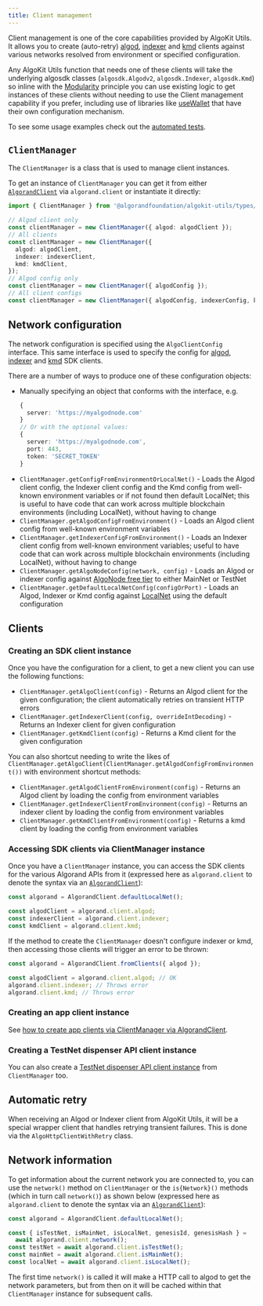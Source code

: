 ```yaml
---
title: Client management
---
```


Client management is one of the core capabilities provided by AlgoKit Utils. It allows you to create (auto-retry) [algod](https://dev.algorand.co/reference/rest-apis/algod), [indexer](https://dev.algorand.co/reference/rest-apis/indexer) and [kmd](https://dev.algorand.co/reference/rest-apis/kmd) clients against various networks resolved from environment or specified configuration.

Any AlgoKit Utils function that needs one of these clients will take the underlying algosdk classes (`algosdk.Algodv2`, `algosdk.Indexer`, `algosdk.Kmd`) so inline with the [Modularity](../README#core-principles) principle you can use existing logic to get instances of these clients without needing to use the Client management capability if you prefer, including use of libraries like [useWallet](https://github.com/TxnLab/use-wallet) that have their own configuration mechanism.

To see some usage examples check out the [automated tests](../../src/types/client-manager.spec.ts).

## `ClientManager`

The `ClientManager` is a class that is used to manage client instances.

To get an instance of `ClientManager` you can get it from either [`AlgorandClient`](./algorand-client) via `algorand.client` or instantiate it directly:

```typescript
import { ClientManager } from '@algorandfoundation/algokit-utils/types/client-manager';

// Algod client only
const clientManager = new ClientManager({ algod: algodClient });
// All clients
const clientManager = new ClientManager({
  algod: algodClient,
  indexer: indexerClient,
  kmd: kmdClient,
});
// Algod config only
const clientManager = new ClientManager({ algodConfig });
// All client configs
const clientManager = new ClientManager({ algodConfig, indexerConfig, kmdConfig });
```

## Network configuration

The network configuration is specified using the `AlgoClientConfig` interface. This same interface is used to specify the config for [algod](https://algorand.github.io/js-algorand-sdk/classes/Algodv2.html), [indexer](https://algorand.github.io/js-algorand-sdk/classes/Indexer.html) and [kmd](https://algorand.github.io/js-algorand-sdk/classes/Kmd.html) SDK clients.

There are a number of ways to produce one of these configuration objects:

- Manually specifying an object that conforms with the interface, e.g.
  ```typescript
  {
    server: 'https://myalgodnode.com'
  }
  // Or with the optional values:
  {
    server: 'https://myalgodnode.com',
    port: 443,
    token: 'SECRET_TOKEN'
  }
  ```
- `ClientManager.getConfigFromEnvironmentOrLocalNet()` - Loads the Algod client config, the Indexer client config and the Kmd config from well-known environment variables or if not found then default LocalNet; this is useful to have code that can work across multiple blockchain environments (including LocalNet), without having to change
- `ClientManager.getAlgodConfigFromEnvironment()` - Loads an Algod client config from well-known environment variables
- `ClientManager.getIndexerConfigFromEnvironment()` - Loads an Indexer client config from well-known environment variables; useful to have code that can work across multiple blockchain environments (including LocalNet), without having to change
- `ClientManager.getAlgoNodeConfig(network, config)` - Loads an Algod or indexer config against [AlgoNode free tier](https://nodely.io/docs/free/start) to either MainNet or TestNet
- `ClientManager.getDefaultLocalNetConfig(configOrPort)` - Loads an Algod, Indexer or Kmd config against [LocalNet](https://github.com/algorandfoundation/algokit-cli/blob/main/docs/features/localnet) using the default configuration

## Clients

### Creating an SDK client instance

Once you have the configuration for a client, to get a new client you can use the following functions:

- `ClientManager.getAlgoClient(config)` - Returns an Algod client for the given configuration; the client automatically retries on transient HTTP errors
- `ClientManager.getIndexerClient(config, overrideIntDecoding)` - Returns an Indexer client for given configuration
- `ClientManager.getKmdClient(config)` - Returns a Kmd client for the given configuration

You can also shortcut needing to write the likes of `ClientManager.getAlgoClient(ClientManager.getAlgodConfigFromEnvironment())` with environment shortcut methods:

- `ClientManager.getAlgodClientFromEnvironment(config)` - Returns an Algod client by loading the config from environment variables
- `ClientManager.getIndexerClientFromEnvironment(config)` - Returns an indexer client by loading the config from environment variables
- `ClientManager.getKmdClientFromEnvironment(config)` - Returns a kmd client by loading the config from environment variables

### Accessing SDK clients via ClientManager instance

Once you have a `ClientManager` instance, you can access the SDK clients for the various Algorand APIs from it (expressed here as `algorand.client` to denote the syntax via an [`AlgorandClient`](./algorand-client)):

```typescript
const algorand = AlgorandClient.defaultLocalNet();

const algodClient = algorand.client.algod;
const indexerClient = algorand.client.indexer;
const kmdClient = algorand.client.kmd;
```

If the method to create the `ClientManager` doesn't configure indexer or kmd, then accessing those clients will trigger an error to be thrown:

```typescript
const algorand = AlgorandClient.fromClients({ algod });

const algodClient = algorand.client.algod; // OK
algorand.client.indexer; // Throws error
algorand.client.kmd; // Throws error
```

### Creating an app client instance

See [how to create app clients via ClientManager via AlgorandClient](./app-client#via-algorandclient).

### Creating a TestNet dispenser API client instance

You can also create a [TestNet dispenser API client instance](./dispenser-client#creating-a-dispenser-client) from `ClientManager` too.

## Automatic retry

When receiving an Algod or Indexer client from AlgoKit Utils, it will be a special wrapper client that handles retrying transient failures. This is done via the `AlgoHttpClientWithRetry` class.

## Network information

To get information about the current network you are connected to, you can use the `network()` method on `ClientManager` or the `is{Network}()` methods (which in turn call `network()`) as shown below (expressed here as `algorand.client` to denote the syntax via an [`AlgorandClient`](./algorand-client)):

```typescript
const algorand = AlgorandClient.defaultLocalNet();

const { isTestNet, isMainNet, isLocalNet, genesisId, genesisHash } =
  await algorand.client.network();
const testNet = await algorand.client.isTestNet();
const mainNet = await algorand.client.isMainNet();
const localNet = await algorand.client.isLocalNet();
```

The first time `network()` is called it will make a HTTP call to algod to get the network parameters, but from then on it will be cached within that `ClientManager` instance for subsequent calls.
